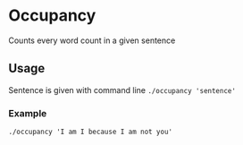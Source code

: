 # Occupancy

Counts every word count in a given sentence

## Usage

Sentence is given with command line
`./occupancy 'sentence'`

### Example

`./occupancy 'I am I because I am not you'`
